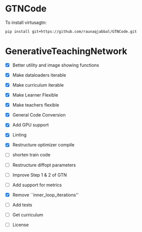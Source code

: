 # GTNCode

To install virtusagtn: 

`pip install git+https://github.com/raunaqjabbal/GTNCode.git`

# GenerativeTeachingNetwork

-  [x]  Better utility and image showing functions
-  [x] Make dataloaders iterable
-  [x] Make curriculum iterable
-  [x] Make Learner Flexible 
-  [x] Make teachers flexible
-  [x] General Code Conversion
-  [x] Add GPU support
-  [x] Linting


-  [x] Restructure optimizer compile
-  [ ] shorten train code
-  [ ] Restructure diffopt parameters
-  [ ] Improve Step 1 & 2 of GTN
-  [ ] Add support for metrics
-  [x] Remove ``inner_loop_iterations''
-  [ ] Add tests
-  [ ] Get curriculum 
-  [ ] License
